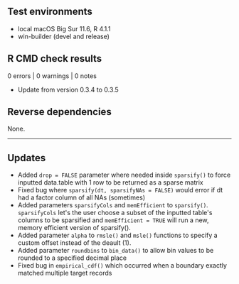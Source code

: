 ## Test environments
* local macOS Big Sur 11.6, R 4.1.1
* win-builder (devel and release)

## R CMD check results
0 errors | 0 warnings | 0 notes

* Update from version 0.3.4 to 0.3.5

## Reverse dependencies

None.

---

## Updates

- Added `drop = FALSE` parameter where needed inside `sparsify()` to force inputted data.table with 1 row to be returned as a sparse matrix
- Fixed bug where `sparsify(dt, sparsifyNAs = FALSE)` would error if dt had a factor column of all NAs (sometimes)
- Added parameters `sparsifyCols` and `memEfficient` to `sparsify()`. `sparsifyCols` let's the user choose a subset of the inputted table's columns to be sparsified and `memEfficient = TRUE` will run a new, memory efficient version of sparsify().
- Added parameter `alpha` to `rmsle()` and `msle()` functions to specify a custom offset instead of the deault (1).
- Added parameter `roundbins` to `bin_data()` to allow bin values to be rounded to a specified decimal place
- Fixed bug in `empirical_cdf()` which occurred when a boundary exactly matched multiple target records